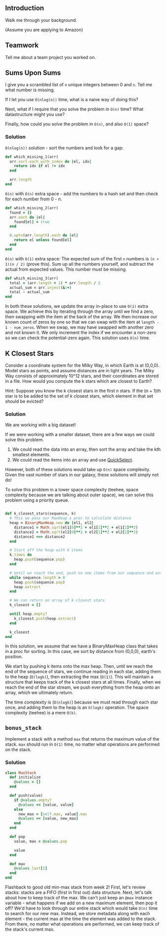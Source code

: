 ## Introduction

Walk me through your background.

(Assume you are applying to Amazon)

## Teamwork

Tell me about a team project you worked on.

## Sums Upon Sums

I give you a scrambled list of `n` unique integers between 0
and `n`. Tell me what number is missing.

If I let you use `O(nlog(n))` time, what is a naive way of doing this?

Next, what if I require that you solve the problem in `O(n)` time?
What datastructure might you use?

Finally, how could you solve the problem in `O(n)`, and also `O(1)`
space?

### Solution

`O(nlog(n))` solution - sort the numbers and look for a gap:

```ruby
def which_missing_1(arr)
  arr.sort.each_with_index do |el, idx|
    return idx if el != idx
  end

  arr.length
end
```

`O(n)` with `O(n)` extra space - add the numbers to a hash set and then check for each number from 0 - n.

```ruby
def which_missing_2(arr)
  found = {}
  arr.each do |el|
    found[el] = true
  end

  0.upto(arr.length).each do |el|
    return el unless found[el]
  end
end
```

`O(n)` with `O(1)` extra space: The expected sum of the first `n` numbers is `(n + 1)(n / 2)` (prove this). Sum up all the numbers yourself, and subtract the actual from expected values. This number must be missing.

```ruby
def which_missing_3(arr)
  total = (arr.length + 1) * arr.length / 2
  actual_sum = arr.inject(&:+)
  total - actual_sum
end
```

In both these solutions, we update the array in-place to use `O(1)` extra space. We achieve this by iterating through the array until we find a zero, then swapping with the item at the back of the array. We then increase our known count of zeros by one so that we can swap with the item at `length - 1 - num_zeros`. When we swap, we may have swapped with another zero and not known it. We only increment the index if we encounter a non-zero so we can check the potential-zero again. This solution uses `O(n)` time.

## K Closest Stars

Consider a coordinate system for the Milky Way, in which Earth is at (0,0,0). Model stars as points, and assume distances are in light years. The Milky Way consists of approximately 10^12 stars, and their coordinates are stored in a file. How would you compute the k stars which are closest to Earth?

Hint: Suppose you know the k closest stars in the first n stars. If the (n + 1)th star is to be added to the set of k closest stars, which element in that set should be evicted?

### Solution

We are working with a big dataset!

If we were working with a smaller dataset, there are a few ways we could solve this problem.

1) We could read the data into an array, then sort the array and take the kth smallest elements.
2) We could read the items into an array and use  [QuickSelect](http://stackoverflow.com/questions/10846482/quickselect-algorithm-understanding).

However, both of these solutions would take up `O(n)` space complexity. Given the vast number of stars in our galaxy, these solutions will simply not do!

To solve this problem in a lower space complexity (teehee, space complexity because we are talking about outer space), we can solve this problem using a priority queue.

```ruby

def k_closest_stars(sequence, k)
  # This we pass our MaxHeap a proc to calculate distance
  heap = BinaryMaxHeap.new do |el1, el2|
    distance1 = Math.sqrt(el1[0]**2 + el1[1]**2 + el1[2]**2)
    distance2 = Math.sqrt(el2[0]**2 + el2[1]**2 + el2[2]**2)
    distance1 <=> distance2
  end

  # Start off the heap with k items
  k.times do
    heap.push(sequence.pop)
  end

  # Until we reach the end, push on new items from our sequence and extract the max
  while sequence.length > 0
    heap.push(sequence.pop)
    heap.extract
  end

  # We can return an array of k closest stars
  k_closest = []

  until heap.empty?
    k_closest.push(heap.extract)
  end

  k_closest
end

```

In this solution, we assume that we have a BinaryMaxHeap class that takes in a proc for sorting. In this case, we sort by distance from (0,0,0), earth's position.

We start by pushing k items onto the max heap. Then, until we reach the end of the sequence of stars, we continue reading in each star, adding them to the heap (`O(logk)`), then extracting the max (`O(1)`). This will maintain a structure that keeps track of the k closest stars at all times. Finally, when we reach the end of the star stream, we push everything from the heap onto an array, which we ultimately return.

The time complexity is (`O(nlogk)`) because we must read through each star once, and adding them to the heap is an `O(logk)` operation. The space complexity (teehee) is a mere `O(k)`.

## `bonus_stack`

Implement a stack with a  method `max` that returns the maximum
value of the stack. `max` should run in `O(1)` time, no matter what operations are performed on the stack.

### Solution

```ruby
class MaxStack
  def initialize
    @values = []
  end

  def push(value)
    if @values.empty?
      @values << [value, value]
    else
      new_max = [self.max, value].max
      @values << [value, new_max]
    end
  end

  def pop
    value, max = @values.pop

    value
  end

  def max
    @values.last[1]
  end
end
```

Flashback to good old min-max stack from week 2! First, let's review stacks: stacks are a FIFO (first in first out) data structure. Next, let's talk about how to keep track of the max. We can't just keep an `@max` instance variable - what happens if we add on a new maximum element, then pop it off? We'd have to look through our entire stack which would take `O(n)` time to search for our new max. Instead, we store metadata along with each element - the current max at the time the element was added to the stack. From there, no matter what operations are performed, we can keep track of the stack's current max.
